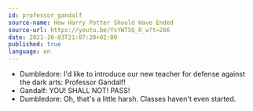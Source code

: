 ```yaml
---
id: professor_gandalf
source-name: How Harry Potter Should Have Ended
source-url: https://youtu.be/YsYWT5Q_R_w?t=266
date: 2021-10-03T21:07:20+02:00
published: true
language: en
---
```


- Dumbledore: I'd like to introduce our new teacher for defense against the dark arts: Professor Gandalf!
- Gandalf: YOU! SHALL NOT! PASS!
- Dumbledore: Oh, that's a little harsh. Classes haven't even started.
